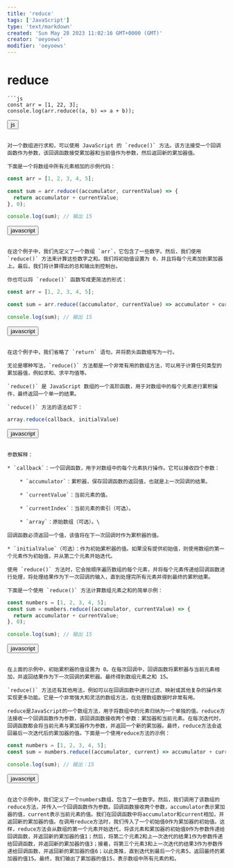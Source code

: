 ```yaml
---
title: 'reduce'
tags: ['JavaScript']
type: 'text/markdown'
created: 'Sun May 28 2023 11:02:16 GMT+0000 (GMT)'
creator: 'oeyoews'
modifier: 'oeyoews'
---
```


# reduce

```
```js
const arr = [1, 22, 3];
console.log(arr.reduce((a, b) => a + b));
```

<button>js</button>
```

对一个数组进行求和，可以使用 JavaScript 的 `reduce()` 方法。该方法接受一个回调函数作为参数，该回调函数接受累加器和当前值作为参数，然后返回新的累加器值。

下面是一个将数组中所有元素相加的示例代码：

```
```javascript
const arr = [1, 2, 3, 4, 5];

const sum = arr.reduce((accumulator, currentValue) => {
  return accumulator + currentValue;
}, 0);

console.log(sum); // 输出 15
```

<button>javascript</button>
```

在这个例子中，我们先定义了一个数组 `arr`，它包含了一些数字。然后，我们使用 `reduce()` 方法来计算这些数字之和。我们将初始值设置为 0，并且将每个元素加到累加器上。最后，我们将计算得出的总和输出到控制台。

你也可以将 `reduce()` 函数写成更简洁的形式：

```
```javascript
const arr = [1, 2, 3, 4, 5];

const sum = arr.reduce((accumulator, currentValue) => accumulator + currentValue, 0);

console.log(sum); // 输出 15
```

<button>javascript</button>
```

在这个例子中，我们省略了 `return` 语句，并将箭头函数缩写为一行。

无论是哪种写法，`reduce()` 方法都是一个非常有用的数组方法，可以用于计算任何类型的累加器值，例如求和、求平均值等。

`reduce()` 是 JavaScript 数组的一个高阶函数，用于对数组中的每个元素进行累积操作，最终返回一个单一的结果。

`reduce()` 方法的语法如下：

```
```javascript
array.reduce(callback, initialValue)
```

<button>javascript</button>
```

参数解释：

* `callback`：一个回调函数，用于对数组中的每个元素执行操作。它可以接收四个参数：

    * `accumulator`：累积器，保存回调函数的返回值，也就是上一次回调的结果。

    * `currentValue`：当前元素的值。

    * `currentIndex`：当前元素的索引（可选）。

    * `array`：原始数组（可选）。\

回调函数必须返回一个值，该值将在下一次回调时作为累积器的值。

* `initialValue`（可选）：作为初始累积器的值。如果没有提供初始值，则使用数组的第一个元素作为初始值，并从第二个元素开始迭代。

使用 `reduce()` 方法时，它会按顺序遍历数组的每个元素，并将每个元素传递给回调函数进行处理，将处理结果作为下一次回调的输入，直到处理完所有元素并得到最终的累积结果。

下面是一个使用 `reduce()` 方法计算数组元素之和的简单示例：

```
```javascript
const numbers = [1, 2, 3, 4, 5];
const sum = numbers.reduce((accumulator, currentValue) => {
  return accumulator + currentValue;
}, 0);

console.log(sum); // 输出 15
```

<button>javascript</button>
```

在上面的示例中，初始累积器的值设置为 0。在每次回调中，回调函数将累积器与当前元素相加，并返回结果作为下一次回调的累积器。最终得到数组元素之和 15。

`reduce()` 方法还有其他用法，例如可以在回调函数中进行过滤、映射或其他复杂的操作来实现更多功能。它是一个非常强大和灵活的数组方法，在处理数组数据时非常有用。

reduce是JavaScript的一个数组方法，用于将数组中的元素归纳为一个单独的值。reduce方法接收一个回调函数作为参数，该回调函数接收两个参数：累加器和当前元素。在每次迭代时，回调函数都会将当前元素与累加器作为参数，并返回一个新的累加器。最终，reduce方法会返回最后一次迭代后的累加器的值。下面是一个使用reduce方法的示例：

```
```javascript
const numbers = [1, 2, 3, 4, 5];
const sum = numbers.reduce((accumulator, current) => accumulator + current, 0);

console.log(sum); // 输出：15
```

<button>javascript</button>
```

在这个示例中，我们定义了一个numbers数组，包含了一些数字。然后，我们调用了该数组的reduce方法，并传入一个回调函数作为参数。回调函数接收两个参数，accumulator表示累加器的值，current表示当前元素的值。我们在回调函数中将accumulator和current相加，并返回新的累加器的值。在调用reduce方法时，我们传入了一个初始值0作为累加器的初始值。这样，reduce方法会从数组的第一个元素开始迭代，将该元素和累加器的初始值0作为参数传递给回调函数，并返回新的累加器的值1；然后，将第二个元素2和上一次迭代的结果1作为参数传递给回调函数，并返回新的累加器的值3；接着，将第三个元素3和上一次迭代的结果3作为参数传递给回调函数，并返回新的累加器的值6；以此类推，直到迭代到最后一个元素5，返回最终的累加器的值15。最终，我们输出了累加器的值15，表示数组中所有元素的和。
